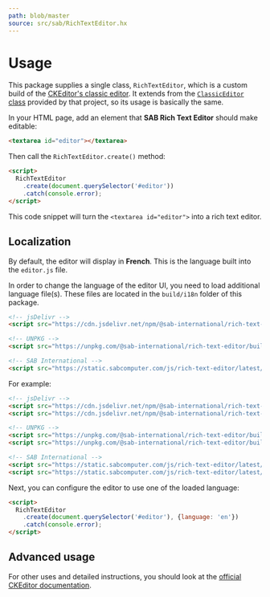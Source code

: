 ```yaml
---
path: blob/master
source: src/sab/RichTextEditor.hx
---
```


# Usage
This package supplies a single class, `RichTextEditor`, which is a custom build of the [CKEditor's classic editor](https://ckeditor.com/docs/ckeditor5/latest/examples/builds/classic-editor.html).
It extends from the [`ClassicEditor` class](https://ckeditor.com/docs/ckeditor5/latest/api/module_editor-classic_classiceditor-ClassicEditor.html) provided by that project, so its usage is basically the same.

In your HTML page, add an element that **SAB Rich Text Editor** should make editable:

```html
<textarea id="editor"></textarea>
```

Then call the `RichTextEditor.create()` method:

```html
<script>
  RichTextEditor
    .create(document.querySelector('#editor'))
    .catch(console.error);
</script>
```

This code snippet will turn the `<textarea id="editor">` into a rich text editor.

## Localization
By default, the editor will display in **French**. This is the language built into the `editor.js` file.

In order to change the language of the editor UI, you need to load additional language file(s).
These files are located in the `build/i18n` folder of this package.

```html
<!-- jsDelivr -->
<script src="https://cdn.jsdelivr.net/npm/@sab-international/rich-text-editor/build/i18n/[lang].js"></script>

<!-- UNPKG -->
<script src="https://unpkg.com/@sab-international/rich-text-editor/build/i18n/[lang].js"></script>

<!-- SAB International -->
<script src="https://static.sabcomputer.com/js/rich-text-editor/latest/i18n/[lang].js"></script>
```

For example:

```html
<!-- jsDelivr -->
<script src="https://cdn.jsdelivr.net/npm/@sab-international/rich-text-editor/build/editor.js"></script>
<script src="https://cdn.jsdelivr.net/npm/@sab-international/rich-text-editor/build/i18n/en.js"></script>

<!-- UNPKG -->
<script src="https://unpkg.com/@sab-international/rich-text-editor/build/editor.js"></script>
<script src="https://unpkg.com/@sab-international/rich-text-editor/build/i18n/en.js"></script>

<!-- SAB International -->
<script src="https://static.sabcomputer.com/js/rich-text-editor/latest/editor.js"></script>
<script src="https://static.sabcomputer.com/js/rich-text-editor/latest/i18n/en.js"></script>
```

Next, you can configure the editor to use one of the loaded language:

```html
<script>
  RichTextEditor
    .create(document.querySelector('#editor'), {language: 'en'})
    .catch(console.error);
</script>
```

## Advanced usage
For other uses and detailed instructions, you should look at the [official CKEditor documentation](https://ckeditor.com/docs/ckeditor5/latest).
